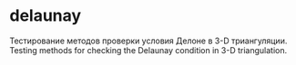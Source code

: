 # delaunay

Тестирование методов проверки условия Делоне в 3-D триангуляции.
Testing methods for checking the Delaunay condition in 3-D triangulation.
